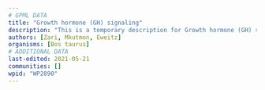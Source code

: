 ```yaml
---
# GPML DATA
title: "Growth hormone (GH) signaling"
description: "This is a temporary description for Growth hormone (GH) signaling"
authors: [Zari, Mkutmon, Eweitz]
organisms: [Bos taurus]
# ADDITIONAL DATA
last-edited: 2021-05-21
communities: []
wpid: "WP2890"
---
```

